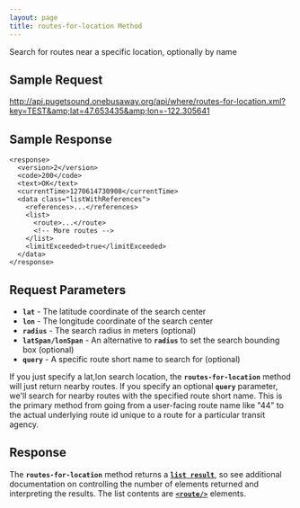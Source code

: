 ```yaml
---
layout: page
title: routes-for-location Method
---
```


Search for routes near a specific location, optionally by name

## Sample Request

http://api.pugetsound.onebusaway.org/api/where/routes-for-location.xml?key=TEST&amp;lat=47.653435&amp;lon=-122.305641

## Sample Response

    <response>
      <version>2</version>
      <code>200</code>
      <text>OK</text>
      <currentTime>1270614730908</currentTime>
      <data class="listWithReferences">
        <references>...</references>
        <list>
          <route>...</route>
          <!-- More routes -->
        </list>
        <limitExceeded>true</limitExceeded>
      </data>
    </response>

## Request Parameters

* **`lat`** - The latitude coordinate of the search center
* **`lon`** - The longitude coordinate of the search center
* **`radius`** - The search radius in meters (optional)
* **`latSpan/lonSpan`** - An alternative to **`radius`** to set the search bounding box (optional)
* **`query`**	- A specific route short name to search for (optional)

If you just specify a lat,lon search location, the **`routes-for-location`** method will just return nearby routes.  If you specify an optional **`query`** parameter, we'll search for nearby routes with the specified route short name.  This is the primary method from going from a user-facing route name like "44" to the actual underlying route id unique to a route for a particular transit agency.

## Response

The **`routes-for-location`** method returns a [**`list result`**](/api/where/elements/list-result), so see additional documentation on controlling the number of elements returned and interpreting the results.  The list contents are [**`<route/>`**](/api/where/elements/route) elements.
